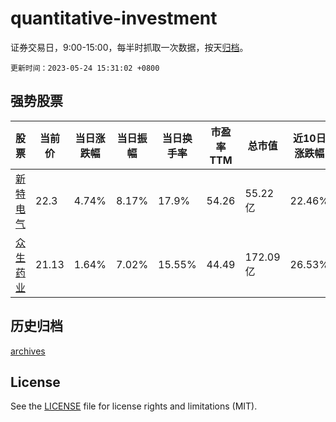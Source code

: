 # quantitative-investment

证券交易日，9:00-15:00，每半时抓取一次数据，按天[归档](archives)。

`更新时间：2023-05-24 15:31:02 +0800`

## 强势股票

|股票|当前价|当日涨跌幅|当日振幅|当日换手率|市盈率TTM|总市值|近10日涨跌幅|
|----|----|----|----|----|----|----|----|
|[新特电气](https://xueqiu.com/S/SZ301120)|22.3|4.74%|8.17%|17.9%|54.26|55.22亿|22.46%|
|[众生药业](https://xueqiu.com/S/SZ002317)|21.13|1.64%|7.02%|15.55%|44.49|172.09亿|26.53%|

## 历史归档

[archives](archives)

## License

See the [LICENSE](LICENSE) file for license rights and limitations (MIT).